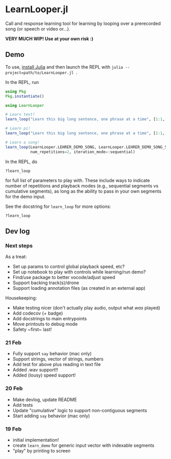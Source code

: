 # LearnLooper.jl

Call and response learning tool for learning by looping over a prerecorded song (or speech or video or...).

**VERY MUCH WIP! Use at your own risk :)**

## Demo

To use, [install Julia](https://julialang.org/downloads/#install_julia) and then launch the REPL with `julia --project=path/to/LearnLooper.jl `. 

In the REPL, run
```julia
using Pkg
Pkg.instantiate()

using LearnLooper

# Learn text!
learn_loop("Learn this big long sentence, one phrase at a time", [1:1, 2:5, 6:10]; num_repetitions=2, iteration_mode=:cumulative)

# Learn pi!
learn_loop("Learn this big long sentence, one phrase at a time", [1:1, 2:5, 6:10]; num_repetitions=2, iteration_mode=:cumulative)

# Learn a song!
learn_loop(LearnLooper.LEHRER_DEMO_SONG, LearnLooper.LEHRER_DEMO_SONG_SPANS;
           num_repetitions=2, iteration_mode=:sequential)
```
In the REPL, do 
```
?learn_loop
```
for full list of parameters to play with. These include ways to indicate number of repetitions and playback modes (e.g., sequential segments vs cumulative segments), as long as the ability to pass in your own segments for the demo input.

See the docstring for `learn_loop` for more options:
```
?learn_loop
```

## Dev log 

### Next steps
As a treat:
- Set up params to control global playback speed, etc?
- Set up notebook to play with controls while learning/run demo?
- Find/use package to better vocode/adjust speed
- Support backing track(s)/drone
- Support loading annotation files (as created in an external app)

Housekeeping:
- Make testing nicer (don't actually play audio, output what *was* played)
- Add codecov (+ badge)
- Add docstrings to main entrypoints
- Move printouts to debug mode
- Safety ~first~ last!

### 21 Feb
- Fully support `say` behavior (mac only)
- Support strings, vector of strings, numbers
- Add test for above plus reading in text file
- Added .wav support!! 
- Added (lousy) speed support!

### 20 Feb
- Make devlog, update README
- Add tests
- Update "cumulative" logic to support non-contiguous segments
- Start adding `say` behavior (mac only)

### 19 Feb
- initial implementation!
- create `learn_demo` for generic input vector with indexable segments
- "play" by printing to screen



